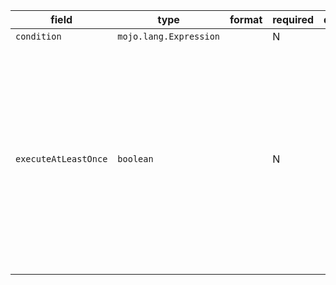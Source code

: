 | field | type | format | required | default | description |
|---|---|---|---|---|---|
| `condition` | `mojo.lang.Expression` |  | N |  |
| `executeAtLeastOnce` | `boolean` |  | N |  | A statement that is executed at least once and is re-executed each time the condition evaluates to true.equals to `repeate { statements } while( condition )` |
